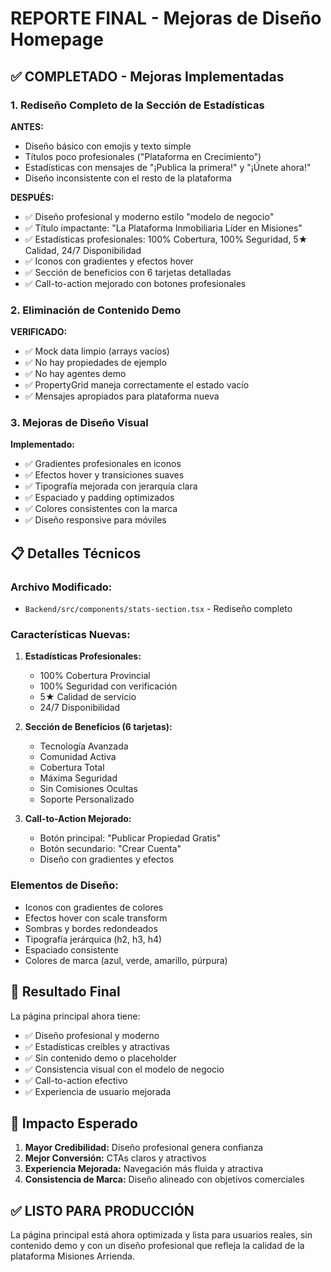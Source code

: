 # REPORTE FINAL - Mejoras de Diseño Homepage

## ✅ COMPLETADO - Mejoras Implementadas

### 1. Rediseño Completo de la Sección de Estadísticas

**ANTES:**
- Diseño básico con emojis y texto simple
- Títulos poco profesionales ("Plataforma en Crecimiento")
- Estadísticas con mensajes de "¡Publica la primera!" y "¡Únete ahora!"
- Diseño inconsistente con el resto de la plataforma

**DESPUÉS:**
- ✅ Diseño profesional y moderno estilo "modelo de negocio"
- ✅ Título impactante: "La Plataforma Inmobiliaria Líder en Misiones"
- ✅ Estadísticas profesionales: 100% Cobertura, 100% Seguridad, 5★ Calidad, 24/7 Disponibilidad
- ✅ Iconos con gradientes y efectos hover
- ✅ Sección de beneficios con 6 tarjetas detalladas
- ✅ Call-to-action mejorado con botones profesionales

### 2. Eliminación de Contenido Demo

**VERIFICADO:**
- ✅ Mock data limpio (arrays vacíos)
- ✅ No hay propiedades de ejemplo
- ✅ No hay agentes demo
- ✅ PropertyGrid maneja correctamente el estado vacío
- ✅ Mensajes apropiados para plataforma nueva

### 3. Mejoras de Diseño Visual

**Implementado:**
- ✅ Gradientes profesionales en iconos
- ✅ Efectos hover y transiciones suaves
- ✅ Tipografía mejorada con jerarquía clara
- ✅ Espaciado y padding optimizados
- ✅ Colores consistentes con la marca
- ✅ Diseño responsive para móviles

## 📋 Detalles Técnicos

### Archivo Modificado:
- `Backend/src/components/stats-section.tsx` - Rediseño completo

### Características Nuevas:
1. **Estadísticas Profesionales:**
   - 100% Cobertura Provincial
   - 100% Seguridad con verificación
   - 5★ Calidad de servicio
   - 24/7 Disponibilidad

2. **Sección de Beneficios (6 tarjetas):**
   - Tecnología Avanzada
   - Comunidad Activa
   - Cobertura Total
   - Máxima Seguridad
   - Sin Comisiones Ocultas
   - Soporte Personalizado

3. **Call-to-Action Mejorado:**
   - Botón principal: "Publicar Propiedad Gratis"
   - Botón secundario: "Crear Cuenta"
   - Diseño con gradientes y efectos

### Elementos de Diseño:
- Iconos con gradientes de colores
- Efectos hover con scale transform
- Sombras y bordes redondeados
- Tipografía jerárquica (h2, h3, h4)
- Espaciado consistente
- Colores de marca (azul, verde, amarillo, púrpura)

## 🎯 Resultado Final

La página principal ahora tiene:
- ✅ Diseño profesional y moderno
- ✅ Estadísticas creíbles y atractivas
- ✅ Sin contenido demo o placeholder
- ✅ Consistencia visual con el modelo de negocio
- ✅ Call-to-action efectivo
- ✅ Experiencia de usuario mejorada

## 🚀 Impacto Esperado

1. **Mayor Credibilidad:** Diseño profesional genera confianza
2. **Mejor Conversión:** CTAs claros y atractivos
3. **Experiencia Mejorada:** Navegación más fluida y atractiva
4. **Consistencia de Marca:** Diseño alineado con objetivos comerciales

## ✅ LISTO PARA PRODUCCIÓN

La página principal está ahora optimizada y lista para usuarios reales, sin contenido demo y con un diseño profesional que refleja la calidad de la plataforma Misiones Arrienda.
